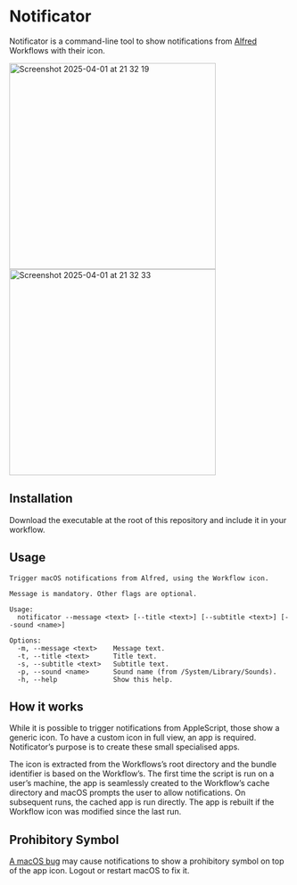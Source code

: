 # Notificator

Notificator is a command-line tool to show notifications from [Alfred](https://www.alfredapp.com) Workflows with their icon.

<img width="370" alt="Screenshot 2025-04-01 at 21 32 19" src="https://github.com/user-attachments/assets/aaedb77e-186e-4a29-b658-bef5589f9f28" />

<img width="370" alt="Screenshot 2025-04-01 at 21 32 33" src="https://github.com/user-attachments/assets/3d5b046b-518a-43de-98a8-f88ba9b9ba65" />

## Installation

Download the executable at the root of this repository and include it in your workflow.

## Usage

```
Trigger macOS notifications from Alfred, using the Workflow icon.

Message is mandatory. Other flags are optional.

Usage:
  notificator --message <text> [--title <text>] [--subtitle <text>] [--sound <name>]

Options:
  -m, --message <text>    Message text.
  -t, --title <text>      Title text.
  -s, --subtitle <text>   Subtitle text.
  -p, --sound <name>      Sound name (from /System/Library/Sounds).
  -h, --help              Show this help.
```

## How it works

While it is possible to trigger notifications from AppleScript, those show a generic icon. To have a custom icon in full view, an app is required. Notificator’s purpose is to create these small specialised apps.

The icon is extracted from the Workflows’s root directory and the bundle identifier is based on the Workflow’s. The first time the script is run on a user’s machine, the app is seamlessly created to the Workflow’s cache directory and macOS prompts the user to allow notifications. On subsequent runs, the cached app is run directly. The app is rebuilt if the Workflow icon was modified since the last run.

## Prohibitory Symbol

[A macOS bug](https://web.archive.org/web/20230615021755/https://macmule.com/2021/10/28/notifications-showing-a-prohibitory-symbol-after-upgrading-macos-monterey/) may cause notifications to show a prohibitory symbol on top of the app icon. Logout or restart macOS to fix it.
